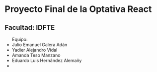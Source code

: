 <h1>
  Proyecto Final de la Optativa React
</h1>
<h2>
 Facultad: IDFTE 
</h2> 
<div>
<ul>
 Equipo:
 <li>Julio Emanuel Galera Adán</li>
 <li>Yadier Alejandro Vidal </li>
 <li>Amanda Teso Manzano </li>
 <li>Eduardo Luis Hernández Alemañy</li>
 <li></li>
</ul>
</div>
